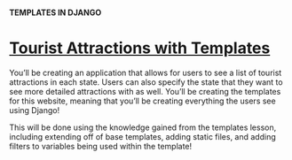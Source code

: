 #### TEMPLATES IN DJANGO

# [Tourist Attractions with Templates](https://www.codecademy.com/paths/build-python-web-apps-with-django/tracks/templates-in-django/modules/django-templates/projects/django-tourist-attractions-with-templates)

You’ll be creating an application that allows for users to see a list of tourist attractions in each state. 
Users can also specify the state that they want to see more detailed attractions with as well. 
You’ll be creating the templates for this website, meaning that you’ll be creating everything the users see using Django!

This will be done using the knowledge gained from the templates lesson, including extending off of base templates, adding static files, 
and adding filters to variables being used within the template!
